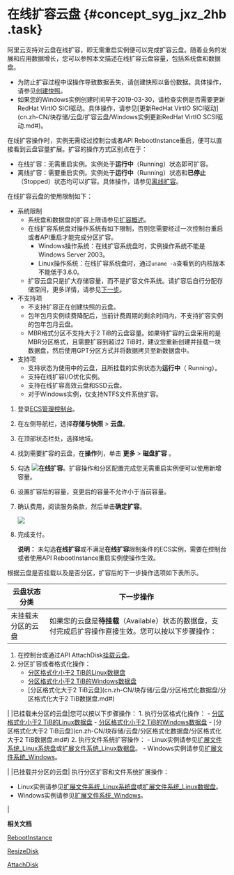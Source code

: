 # 在线扩容云盘 {#concept_syg_jxz_2hb .task}

阿里云支持对云盘在线扩容，即无需重启实例便可以完成扩容云盘。随着业务的发展和应用数据增长，您可以参照本文描述在线扩容云盘容量，包括系统盘和数据盘。

-   为防止扩容过程中误操作导致数据丢失，请创建快照以备份数据。具体操作，请参见[创建快照](cn.zh-CN/快照/使用快照/创建快照.md#)。
-   如果您的Windows实例创建时间早于2019-03-30，请检查实例是否需要更新RedHat VirtIO SICI驱动。具体操作，请参见[更新RedHat VirtIO SICI驱动](cn.zh-CN/块存储/云盘/扩容云盘/Windows实例更新RedHat VirtIO SCSI驱动.md#)。

在线扩容操作时，实例无需经过控制台或者API RebootInstance重启，便可以直接看到云盘容量扩展。扩容的操作方式区别点在于：

-   在线扩容：无需重启实例。实例处于**运行中**（Running）状态即可扩容。
-   离线扩容：需要重启实例。实例处于**运行中**（Running）状态和**已停止**（Stopped）状态均可以扩容。具体操作，请参见[离线扩容](cn.zh-CN/块存储/云盘/扩容云盘/离线扩容系统盘和数据盘.md#)。

在线扩容云盘的使用限制如下：

-   系统限制
    -   系统盘和数据盘的扩容上限请参见[扩容概述](cn.zh-CN/块存储/云盘/扩容云盘/扩容概述.md#)。
    -   在线扩容系统盘对操作系统有如下限制，否则您需要经过一次控制台重启或者API重启才能完成分区扩容。
        -   Windows操作系统：在线扩容系统盘时，实例操作系统不能是Windows Server 2003。
        -   Linux操作系统：在线扩容系统盘时，通过`uname -a`查看到的内核版本不能低于3.6.0。
    -   扩容云盘只是扩大存储容量，而不是扩容文件系统。请扩容后自行分配存储空间，更多详情，请参见[下一步](#)。
-   不支持项
    -   不支持扩容正在创建快照的云盘。
    -   包年包月实例续费降配后，当前计费周期的剩余时间内，不支持扩容实例的包年包月云盘。
    -   MBR格式分区不支持大于2 TiB的云盘容量。如果待扩容的云盘采用的是MBR分区格式，且需要扩容到超过2 TiB时，建议您重新创建并挂载一块数据盘，然后使用GPT分区方式并将数据拷贝至新数据盘中。
-   支持项
    -   支持状态为使用中的云盘，且所挂载的实例状态为**运行中**（ Running）。
    -   支持在线扩容I/O优化实例。
    -   支持在线扩容高效云盘和SSD云盘。
    -   对于Windows实例，仅支持NTFS文件系统扩容。

1.  登录[ECS管理控制台](https://ecs.console.aliyun.com)。
2.  在左侧导航栏，选择**存储与快照** \> **云盘**。
3.  在顶部状态栏处，选择地域。
4.  找到需要扩容的云盘，在**操作**列，单击 **更多** \> **磁盘扩容** 。
5.  勾选 ![](http://static-aliyun-doc.oss-cn-hangzhou.aliyuncs.com/assets/img/145922/156526324041189_zh-CN.png)**在线扩容**。扩容操作和分区配置完成您无需重启实例便可以使用新增容量。
6.  设置扩容后的容量，变更后的容量不允许小于当前容量。
7.  确认费用，阅读服务条款，然后单击**确定扩容**。 

    ![](http://static-aliyun-doc.oss-cn-hangzhou.aliyuncs.com/assets/img/149428/156526324041832_zh-CN.png)

8.  完成支付。 

    **说明：** 未勾选**在线扩容**或不满足**在线扩容**限制条件的ECS实例，需要在控制台或者使用API RebootInstance重启实例使操作生效。


根据云盘是否挂载以及是否分区，扩容后的下一步操作选项如下表所示。

|云盘状态分类|下一步操作|
|------|-----|
|未挂载未分区的云盘| 如果您的云盘是**待挂载**（Available）状态的数据盘，支付完成后扩容操作直接生效。您可以按以下步骤操作：

1.  在控制台或通过API AttachDisk[挂载云盘](cn.zh-CN/块存储/云盘/挂载云盘.md#)。
2.  分区扩容或者格式化操作：
    -   [分区格式化小于2 TiB的Linux数据盘](../cn.zh-CN/个人版快速入门/格式化数据盘/Linux格式化数据盘.md#)
    -   [分区格式化小于2 TiB的Windows数据盘](../cn.zh-CN/个人版快速入门/格式化数据盘/Windows格式化数据盘.md#)
    -   [分区格式化大于2 TiB云盘](cn.zh-CN/块存储/云盘/分区格式化数据盘/分区格式化大于2 TiB数据盘.md#)

 |
|已挂载未分区的云盘|您可以按以下步骤操作： 1.  执行分区格式化操作：
    -   [分区格式化小于2 TiB的Linux数据盘](../cn.zh-CN/个人版快速入门/格式化数据盘/Linux格式化数据盘.md#)
    -   [分区格式化小于2 TiB的Windows数据盘](../cn.zh-CN/个人版快速入门/格式化数据盘/Windows格式化数据盘.md#)
    -   [分区格式化大于2 TiB云盘](cn.zh-CN/块存储/云盘/分区格式化数据盘/分区格式化大于2 TiB数据盘.md#)
2.  执行文件系统扩容操作：
    -   Linux实例请参见[扩展文件系统\_Linux系统盘](cn.zh-CN/隐藏/在线扩容/扩展文件系统_Linux系统盘.md#)或[扩展文件系统\_Linux数据盘](cn.zh-CN/隐藏/在线扩容/扩展文件系统_Linux数据盘.md#)。
    -   Windows实例请参见[扩展文件系统\_Windows](cn.zh-CN/隐藏/在线扩容/扩展文件系统_Windows.md#)。

 |
|已挂载并分区的云盘| 执行分区扩容和文件系统扩展操作：

-   Linux实例请参见[扩展文件系统\_Linux系统盘](cn.zh-CN/隐藏/在线扩容/扩展文件系统_Linux系统盘.md#)或[扩展文件系统\_Linux数据盘](cn.zh-CN/隐藏/在线扩容/扩展文件系统_Linux数据盘.md#)。
-   Windows实例请参见[扩展文件系统\_Windows](cn.zh-CN/隐藏/在线扩容/扩展文件系统_Windows.md#)。

 |

**相关文档**  


[RebootInstance](../cn.zh-CN/API参考/实例/RebootInstance.md#)

[ResizeDisk](../cn.zh-CN/API参考/磁盘/ResizeDisk.md#)

[AttachDisk](../cn.zh-CN/API参考/磁盘/AttachDisk.md#)

